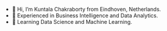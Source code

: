 - 👋 Hi, I’m Kuntala Chakraborty from Eindhoven, Netherlands.
- 👀 Experienced in Business Intelligence and Data Analytics. 
- 🌱 Learning Data Science and Machine Learning.


<!---
kuntala-c/kuntala-c is a ✨ special ✨ repository because its `README.md` (this file) appears on your GitHub profile.
You can click the Preview link to take a look at your changes.
--->
